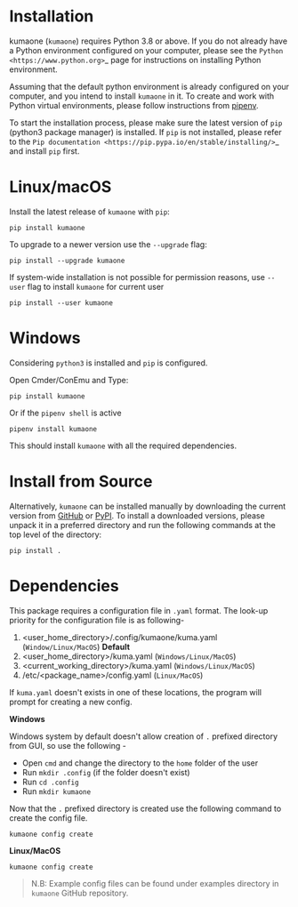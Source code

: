 # Installation

kumaone (`kumaone`) requires Python 3.8 or above. If you do not already have a
Python environment configured on your computer, please see the
`Python <https://www.python.org>`_ page for instructions on installing Python
environment.

Assuming that the default python environment is already configured on your computer, and
you intend to install `kumaone` in it. To create and work with Python virtual
environments, please follow instructions from [pipenv](https://pipenv.pypa.io/en/latest/).

To start the installation process, please make sure the latest version of `pip`
(python3 package manager) is installed. If `pip` is not installed, please refer to
the `Pip documentation <https://pip.pypa.io/en/stable/installing/>`_ and install
`pip` first.

# Linux/macOS

Install the latest release of `kumaone` with ``pip``:

```shell
pip install kumaone
```

To upgrade to a newer version use the `--upgrade` flag:

```shell
pip install --upgrade kumaone
```

If system-wide installation is not possible for permission reasons, use `--user`
flag to install `kumaone` for current user

```shell
pip install --user kumaone
```

# Windows

Considering `python3` is installed and `pip` is configured.

Open Cmder/ConEmu and Type:

```shell
pip install kumaone
```

Or if the `pipenv shell` is active

```shell
pipenv install kumaone
```

This should install `kumaone` with all the required dependencies.

# Install from Source

Alternatively, `kumaone` can be installed manually by downloading the current version
from [GitHub](https://github.com/dalwar23/kumaone) or
[PyPI](https://pypi.org/project/kumaone/). To install a downloaded versions, please
unpack it in a preferred directory and run the following commands at the top level of
the directory:

```shell
pip install .
```

# Dependencies

This package requires a configuration file in ``.yaml`` format. The
look-up priority for the configuration file is as following-

1. <user_home_directory>/.config/kumaone/kuma.yaml (`Window/Linux/MacOS`) **Default**
2. <user_home_directory>/kuma.yaml (`Windows/Linux/MacOS`)
3. <current_working_directory>/kuma.yaml (`Windows/Linux/MacOS`)
4. /etc/<package_name>/config.yaml (`Linux/MacOS`)

If `kuma.yaml` doesn't exists in one of these locations, the program will prompt for creating
a new config.

**Windows**

Windows system by default doesn't allow creation of `.` prefixed directory from GUI,
so use the following -

- Open `cmd` and change the directory to the ``home`` folder of the user
- Run ``mkdir .config`` (if the folder doesn't exist)
- Run ``cd .config``
- Run ``mkdir kumaone``

Now that the ``.`` prefixed directory is created use the following command to create the config
file.

```shell
kumaone config create
```

**Linux/MacOS**

```shell
kumaone config create
```

> N.B: Example config files can be found under examples directory in `kumaone` GitHub repository.
